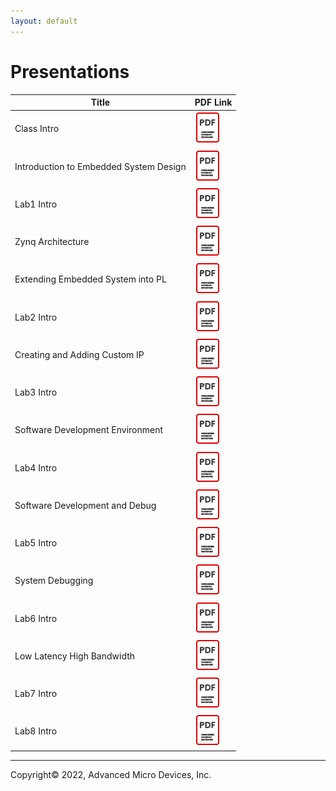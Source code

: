 ```yaml
---
layout: default
---
```


# Presentations

| Title| PDF Link |
| --- | ---- |
| Class Intro |  [![alt text](./pics/pdf.png)](https://gitenterprise.xilinx.com/joshual/xup_Embedded_System_Design_Flow/blob/main/slides/01_Class_intro.pdf) |
| Introduction to Embedded System Design |  [![alt text](./pics/pdf.png)](https://gitenterprise.xilinx.com/joshual/xup_Embedded_System_Design_Flow/blob/main/slides/11_Introduction_to_Embedded_System_Design.pdf) |
| Lab1 Intro |  [![alt text](./pics/pdf.png)](https://gitenterprise.xilinx.com/joshual/xup_Embedded_System_Design_Flow/blob/main/slides/11a_Lab1_Intro.pdf) |
| Zynq Architecture |  [![alt text](./pics/pdf.png)](https://gitenterprise.xilinx.com/joshual/xup_Embedded_System_Design_Flow/blob/main/slides/12_Zynq_Architecture.pdf) |
| Extending Embedded System into PL |  [![alt text](./pics/pdf.png)](https://gitenterprise.xilinx.com/joshual/xup_Embedded_System_Design_Flow/blob/main/slides/13_Extending_Embedded_System_into_PL.pdf) |
| Lab2 Intro |  [![alt text](./pics/pdf.png)](https://gitenterprise.xilinx.com/joshual/xup_Embedded_System_Design_Flow/blob/main/slides/13a_Lab2_Intro.pdf) |
| Creating and Adding Custom IP |  [![alt text](./pics/pdf.png)](https://gitenterprise.xilinx.com/joshual/xup_Embedded_System_Design_Flow/blob/main/slides/14_Creating_and_Adding_Custom_IP.pdf) |
| Lab3 Intro |  [![alt text](./pics/pdf.png)](https://gitenterprise.xilinx.com/joshual/xup_Embedded_System_Design_Flow/blob/main/slides/14a_Lab3_Intro.pdf) |
| Software Development Environment|  [![alt text](./pics/pdf.png)](https://gitenterprise.xilinx.com/joshual/xup_Embedded_System_Design_Flow/blob/main/slides/15_Software_Development_Environment.pdf) |
| Lab4 Intro |  [![alt text](./pics/pdf.png)](https://gitenterprise.xilinx.com/joshual/xup_Embedded_System_Design_Flow/blob/main/slides/15a_Lab4_Intro.pdf) |
| Software Development and Debug |  [![alt text](./pics/pdf.png)](https://gitenterprise.xilinx.com/joshual/xup_Embedded_System_Design_Flow/blob/main/slides/21_Software_Development_and_Debug.pdf) |
| Lab5 Intro |  [![alt text](./pics/pdf.png)](https://gitenterprise.xilinx.com/joshual/xup_Embedded_System_Design_Flow/blob/main/slides/21a_Lab5_Intro.pdf) |
| System Debugging |  [![alt text](./pics/pdf.png)](https://gitenterprise.xilinx.com/joshual/xup_Embedded_System_Design_Flow/blob/main/slides/22_System_Debugging.pdf) |
| Lab6 Intro |  [![alt text](./pics/pdf.png)](https://gitenterprise.xilinx.com/joshual/xup_Embedded_System_Design_Flow/blob/main/slides/22a_Lab6_Intro.pdf) |
| Low Latency High Bandwidth |  [![alt text](./pics/pdf.png)](https://gitenterprise.xilinx.com/joshual/xup_Embedded_System_Design_Flow/blob/main/slides/23_Low_Latency_High_Bandwidth.pdf) |
| Lab7 Intro |  [![alt text](./pics/pdf.png)](https://gitenterprise.xilinx.com/joshual/xup_Embedded_System_Design_Flow/blob/main/slides/23a_Lab7_Intro.pdf) |
| Lab8 Intro |  [![alt text](./pics/pdf.png)](https://gitenterprise.xilinx.com/joshual/xup_Embedded_System_Design_Flow/blob/main/slides/24a_Lab8_Intro.pdf) |

---------------------------------------
<p class="copyright">Copyright© 2022, Advanced Micro Devices, Inc.</p>
